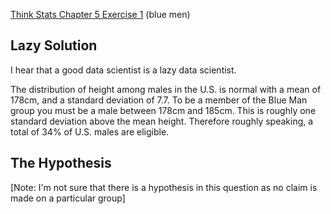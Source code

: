 [Think Stats Chapter 5 Exercise 1](http://greenteapress.com/thinkstats2/html/thinkstats2006.html#toc50) (blue men)

## Lazy Solution
I hear that a good data scientist is a lazy data scientist.

The distribution of height among males in the U.S. is normal with a mean of
178cm, and a standard deviation of 7.7. To be a member of the Blue Man group you
must be a male between 178cm and 185cm. This is roughly one standard deviation
above the mean height. Therefore roughly speaking, a total of 34% of U.S. males
are eligible.

## The Hypothesis

[Note: I'm not sure that there is a hypothesis in this question as no claim is
made on a particular group] 


